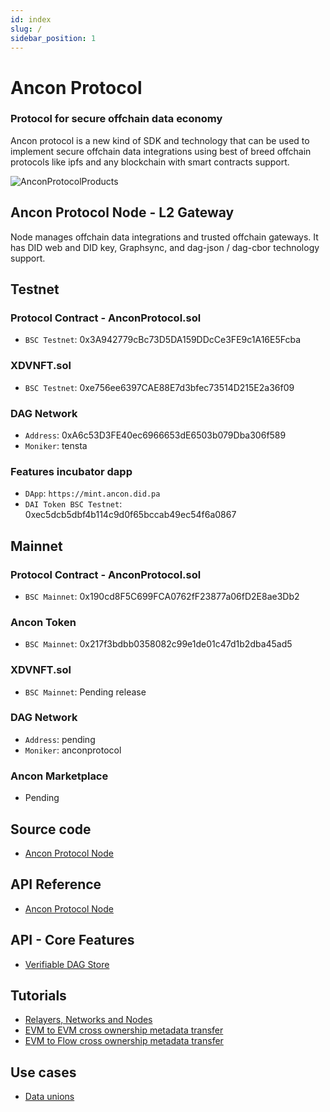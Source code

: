 ```yaml
---
id: index
slug: /
sidebar_position: 1
---
```


# Ancon Protocol 

### Protocol for secure offchain data economy

Ancon protocol is a new kind of SDK and technology that can be used to implement secure offchain data integrations using best of breed offchain protocols like ipfs and any blockchain with smart contracts support.


![AnconProtocolProducts](https://user-images.githubusercontent.com/1248071/147708647-f0e25a24-8c54-4a62-923e-5a73bb0c9e60.png)


## Ancon Protocol Node - L2 Gateway

Node manages offchain data integrations and trusted offchain gateways.  It has DID web and DID key, Graphsync, and dag-json / dag-cbor technology support.

## Testnet

### Protocol Contract - AnconProtocol.sol

- `BSC Testnet`: 0x3A942779cBc73D5DA159DDcCe3FE9c1A16E5Fcba

### XDVNFT.sol


- `BSC Testnet`: 0xe756ee6397CAE88E7d3bfec73514D215E2a36f09

### DAG Network

- `Address`: 0xA6c53D3FE40ec6966653dE6503b079Dba306f589
- `Moniker`: tensta

### Features incubator dapp

- `DApp`: `https://mint.ancon.did.pa`
- `DAI Token BSC Testnet`: 0xec5dcb5dbf4b114c9d0f65bccab49ec54f6a0867



## Mainnet

### Protocol Contract - AnconProtocol.sol

- `BSC Mainnet`: 0x190cd8F5C699FCA0762fF23877a06fD2E8ae3Db2

### Ancon Token

- `BSC Mainnet`: 0x217f3bdbb0358082c99e1de01c47d1b2dba45ad5

### XDVNFT.sol

- `BSC Mainnet`: Pending release

### DAG Network

- `Address`: pending
- `Moniker`: anconprotocol

### Ancon Marketplace

- Pending


## Source code

- [Ancon Protocol Node](https://github.com/anconprotocol/node)

## API Reference

- [Ancon Protocol Node](/docs/api/reference)

## API - Core Features

- [Verifiable DAG Store](/docs/api/metadata)


## Tutorials

- [Relayers, Networks and Nodes](/docs/tutorials/networks)
- [EVM to EVM cross ownership metadata transfer](/docs/tutorials/crossownership)
- [EVM to Flow cross ownership metadata transfer](/docs/tutorials/crossownership-flow)

## Use cases

- [Data unions](/docs/tutorials/data-unions)
